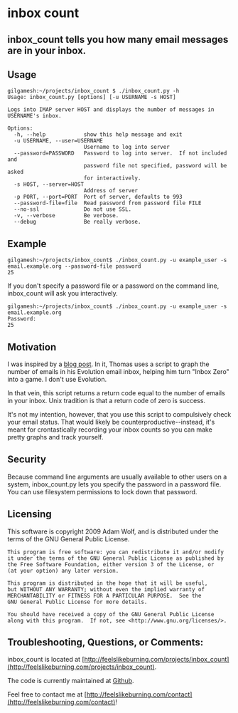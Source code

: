 inbox count
===============
inbox_count tells you how many email messages are in your inbox.
-------------------------------------------------------
Usage
-----
    gilgamesh:~/projects/inbox_count $ ./inbox_count.py -h
    Usage: inbox_count.py [options] [-u USERNAME -s HOST]
    
    Logs into IMAP server HOST and displays the number of messages in USERNAME's inbox.
    
    Options:
      -h, --help            show this help message and exit
      -u USERNAME, --user=USERNAME
                            Username to log into server
      --password=PASSWORD   Password to log into server.  If not included and
                            password file not specified, password will be asked
                            for interactively.
      -s HOST, --server=HOST
                            Address of server
      -p PORT, --port=PORT  Port of server, defaults to 993
      --password-file=file  Read password from password file FILE
      --no-ssl              Do not use SSL.
      -v, --verbose         Be verbose.
      --debug               Be really verbose.


Example
-------
    gilgamesh:~/projects/inbox_count$ ./inbox_count.py -u example_user -s email.example.org --password-file password
    25

If you don't specify a password file or a password on the command line, inbox_count will ask you interactively.

    gilgamesh:~/projects/inbox_count$ ./inbox_count.py -u example_user -s email.example.org
    Password:
    25


Motivation
----------
I was inspired by a [blog post](http://thomas.apestaart.org/log/?p=785). In it, Thomas uses a script to graph the number of emails in his Evolution email inbox, helping him turn "Inbox Zero" into a game.  I don't use Evolution.

In that vein, this script returns a return code equal to the number of emails in your inbox.  Unix tradition is that a return code of zero is success.

It's not my intention, however, that you use this script to compulsively check your email status.  That would likely be counterproductive--instead, it's meant for crontastically recording your inbox counts so you can make pretty graphs and track yourself.

Security
--------
Because command line arguments are usually available to other users on a system, inbox_count.py lets you specify the password in a password file.  You can use filesystem permissions to lock down that password.

Licensing
---------
This software is copyright 2009 Adam Wolf, and is distributed under the terms of the GNU General Public License.

    This program is free software: you can redistribute it and/or modify
    it under the terms of the GNU General Public License as published by
    the Free Software Foundation, either version 3 of the License, or
    (at your option) any later version.

    This program is distributed in the hope that it will be useful,
    but WITHOUT ANY WARRANTY; without even the implied warranty of
    MERCHANTABILITY or FITNESS FOR A PARTICULAR PURPOSE.  See the
    GNU General Public License for more details.

    You should have received a copy of the GNU General Public License
    along with this program.  If not, see <http://www.gnu.org/licenses/>.

Troubleshooting, Questions, or Comments:
----------------------------------------
inbox_count is located at [http://feelslikeburning.com/projects/inbox_count](http://feelslikeburning.com/projects/inbox_count).

The code is currently maintained at [Github](http://github.com/adamwolf/inbox_count).

Feel free to contact me at [http://feelslikeburning.com/contact](http://feelslikeburning.com/contact)!

